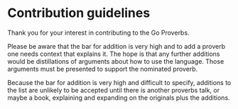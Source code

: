 # Contribution guidelines

Thank you for your interest in contributing to the Go Proverbs.

Please be aware that the bar for addition is very high and to add a proverb one
needs context that explains it.  The hope is that any further additions would
be distillations of arguments about how to use the language.  Those arguments
must be presented to support the nominated proverb.

Because the bar for addition is very high and difficult to specify, additions
to the list are unlikely to be accepted until there is another proverbs talk,
or maybe a book, explaining and expanding on the originals plus the additions.
